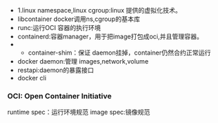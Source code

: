 * 1.linux namespace,linux cgroup:linux 提供的虚拟化技术。
* libcontainer docker调用ns,cgroup的基本库
* runc:运行OCI 容器的执行环境
* containerd:容器manager，用于把image打包成oci,并且管理容器。
* * container-shim：保证 daemon挂掉，container仍然合约正常运行
* docker daemon:管理 images,network,volume
* restapi:daemon的暴露接口
* docker cli


### OCI: Open Container Initiative
 runtime spec：运行环境规范
 image spec:镜像规范